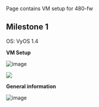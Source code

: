Page contains VM setup for 480-fw

## Milestone 1

OS: VyOS 1.4

**VM Setup**

![image](https://user-images.githubusercontent.com/71083461/213757724-899b258c-e041-40b6-bb97-a867cdefeedd.png)

![](C:\Users\oliver.mustoe\AppData\Roaming\marktext\images\2023-01-20-11-57-37-image.png)

**General information**

![image](https://user-images.githubusercontent.com/71083461/213757881-3baf00e4-313f-4192-b5f6-8692d63eec9f.png)
